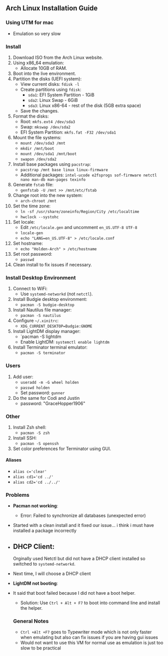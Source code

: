 ## Arch Linux Installation Guide

### Using UTM for mac
- Emulation so very slow

### Install
1. Download ISO from the Arch Linux website.
2. Using x86_64 emulation:
    - Allocate 10GB of RAM.
3. Boot into the live environment.
4. Partition the disks (UEFI system):
    - View current disks: `fdisk -l`
    - Create partitions using `fdisk`:
      - `sda1`: EFI System Partition - 1GiB
      - `sda2`: Linux Swap - 6GiB
      - `sda3`: Linux x86-64 - rest of the disk (5GB extra space)
    - Save the changes.
5. Format the disks:
    - Root: `mkfs.ext4 /dev/sda3`
    - Swap: `mkswap /dev/sda2`
    - EFI System Partition: `mkfs.fat -F32 /dev/sda1`
6. Mount the file systems:
    - `mount /dev/sda3 /mnt`
    - `mkdir /mnt/boot`
    - `mount /dev/sda1 /mnt/boot`
    - `swapon /dev/sda2`
7. Install base packages using `pacstrap`:
    - `pacstrap /mnt base linux linux-firmware`
    - Additional packages: `intel-ucode e2fsprogs sof-firmware netctl nano man-db man-pages texinfo`
8. Generate `fstab` file:
    - `genfstab -U /mnt >> /mnt/etc/fstab`
9. Change root into the new system:
    - `arch-chroot /mnt`
10. Set the time zone:
     - `ln -sf /usr/share/zoneinfo/Region/City /etc/localtime`
     - `hwclock --systohc`
11. Set locale:
     - Edit `/etc/locale.gen` and uncomment `en_US.UTF-8 UTF-8`
     - `locale-gen`
     - `echo "LANG=en_US.UTF-8" > /etc/locale.conf`
12. Set hostname:
     - `echo "Holden-Arch" > /etc/hostname`
13. Set root password:
     - `passwd`
14. Clean install to fix issues if necessary.

### Install Desktop Environment
1. Connect to WiFi:
    - Use `systemd-networkd` (not `netctl`).
2. Install Budgie desktop environment:
    - `pacman -S budgie-desktop`
3. Install Nautilus file manager:
    - `pacman -S nautilus`
4. Configure `~/.xinitrc`:
    - `XDG_CURRENT_DESKTOP=Budgie:GNOME`
5. Install LightDM display manager:
    - `pacman -S lightdm 
    - Enable LightDM: `systemctl enable lightdm`
6. Install Terminator terminal emulator:
    - `pacman -S terminator`

### Users
1. Add user:
    - `useradd -m -G wheel holden`
    - `passwd holden`
    - Set password: `gunner`
2. Do the same for Codi and Justin
    - password: "GraceHopper1906"

### Other
1. Install Zsh shell:
    - `pacman -S zsh`
2. Install SSH:
    - `pacman -S openssh`
3. Set color preferences for Terminator using GUI.


#### Aliases
- `alias c='clear'`
- `alias cd1='cd ../'`
- `alias cd2='cd ../../'`

### Problems
- **Pacman not working**:
  - Error: Failed to synchronize all databases (unexpected error)
- Started with a clean install and it fixed our issue... i think i must have installed a package incorrectly
- **DHCP Client**:
  - 
  Orginally used Netctl but did not have a DHCP client installed so switched to `systemd-networkd`.
- Next time, I will choose a DHCP client
- **LightDM not booting**:
- It said that boot failed because I did not have a boot helper.
  - Solution: Use `Ctrl + Alt + F7` to boot into command line and install the helper.

  ### General Notes
  - `Ctrl +Alt +F7` goes to Typewriter mode which is not only faster when emulating but also can fix issues if you are having gui issues
  - Would not want to use this VM for normal use as emulation is just too slow to be practical

<!--
- Using UTM
- Go to ttyl option-control-fn- fkeys
## Install
1. Download ISO from Arch Website
2. Using a x86_64 Emulation 
	1. 10gb of ram
3. Boot into Live Environment
4. Partition the disks
	- I have a UEFI system so I made 3 partitions - Using fdisk
		- view current disks with fdisk -l
		- sda/1 to be boot - EFI System Partition - 1GiB
		- sda/2 to be Swap - Linux Swap - 6GiB
		- sda/3 to be Root - Linux x86-64 - rest of disk - 5Gb for extra space just in case
		- Save the changes 
		- 
1. Format the Disks
	- Root - ext4
	- Swap - mkswap
	- EFI System Partition - 
2. Mount the File Systems!
3. install package using pacstrap (not pacman)
	1. pacstrap -K /mnt base linux linux-firmware
	2. intel-ucode, e2fsprogs, sof-firmware, netctl, nano, man-db, ma-pages, texinfo
4. Create a fstab file
	1. genfstab -U /mnt >> /mnt/etc/fstab
5. chroot into arch
	1. arch-chroot /mnt
6. Set the time zone
7. Set Locale File
8. Set Hostname as Holden-Arch
9. Set Password - HoldenArch
10. Redid everything with a clean install to fix issues


## Install Desktop Environment
- First I needed to connect to wifi
	- Used Systemd-Networkd
	- Not netctl
- Decided to use Budgie for my desktop environment - pacman -S budgie
- Nautilus file manager
- ~/.xinitrc
- LightDM as my Display Manager
- Installed Terminator for a Terminal Emulator
- 

## Users
	'useradd -m -G wheelholden`
	`passwd holden`
PASSWORD: gunner


export XDG_CURRENT_DESKTOP=Budgie:GNOME
exec budgie-desktop
- 

## Other
`pacman -S zsh`
`pacman -S ssh`
Used the preferences on my GUI to set color preferences for terminator - my terminal
#### Alias
- `alias c='clear'
- `alias cd1=' cd ../'
- `alias cd2= 'cd ../../'`
- `

### Problems
- Pacman not working 
	- Failed to synchronize all databases (unexpected error)
	- Started from scratch and 
	- 
	- DHCP Client?
		- Didn't have on installed so pivoting to systemd networkd
- I didn't install a helper with LightDM so it wouldn't boot, but I figured out that function control option f7 would boot into command line and installed the helper
-->

